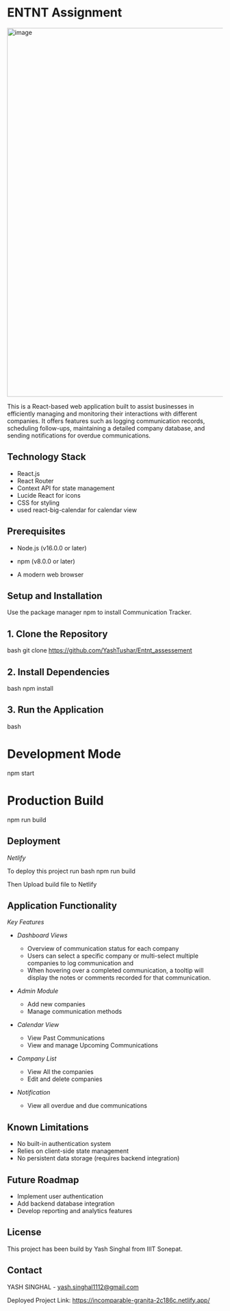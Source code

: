 # ENTNT Assignment


<img width="1539" height="862" alt="image" src="https://github.com/user-attachments/assets/a68e7bd9-1639-4376-a501-29e5b7befbb0" />




This is a React-based web application built to assist businesses in efficiently managing and monitoring their interactions with different companies. It offers features such as logging communication records, scheduling follow-ups, maintaining a detailed company database, and sending notifications for overdue communications.

## Technology Stack
* React.js
* React Router
* Context API for state management
* Lucide React for icons
* CSS for styling
* used react-big-calendar for calendar view

## Prerequisites
* Node.js (v16.0.0 or later)

* npm (v8.0.0 or later)

* A modern web browser

## Setup and Installation

Use the package manager npm to install Communication Tracker.

## 1. Clone the Repository

bash
git clone https://github.com/YashTushar/Entnt_assessement


## 2. Install Dependencies

bash
npm install

## 3. Run the Application
bash
# Development Mode
npm start

# Production Build
npm run build


## Deployment

*Netlify*

To deploy this project run
bash
npm run build


Then Upload build file to Netlify

## Application Functionality

*Key Features*

* *Dashboard Views*
    * Overview of communication status for each company
    * Users can select a specific company or multi-select multiple companies to log communication and 
    * When hovering over a completed communication, a tooltip will display the notes or comments recorded for that communication.

* *Admin Module*
    * Add new companies
    * Manage communication methods


* *Calendar View*
    * View Past Communications
    * View and manage Upcoming Communications

   
* *Company List*
    * View All the companies
    * Edit and delete companies


* *Notification*
    * View all overdue and due communications 


## Known Limitations
* No built-in authentication system
* Relies on client-side state management
* No persistent data storage (requires backend integration)



## Future Roadmap
* Implement user authentication
* Add backend database integration
* Develop reporting and analytics features


## License
This project has been build by Yash Singhal from IIIT Sonepat.

## Contact
YASH SINGHAL - yash.singhal1112@gmail.com

Deployed Project Link: https://incomparable-granita-2c186c.netlify.app/
